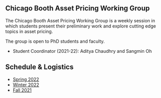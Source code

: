 ## Chicago Booth Asset Pricing Working Group

The Chicago Booth Asset Pricing Working Group is a weekly session in which students present their preliminary work and explore cutting edge topics in asset pricing.

The group is open to PhD students and faculty.
- Student Coordinator (2021-22): Aditya Chaudhry and Sangmin Oh

## Schedule & Logistics
- [Spring 2022](2022S.md) 
- [Winter 2022](2022W.md)
- [Fall 2021](2021F.md)
